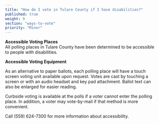 ```yaml
---
title: "How do I vote in Tulare County if I have disabilities?"
published: true
weight: 9
section: "ways-to-vote"
priority: "Minor"
---
```


**Accessible Voting Places**  
All polling places in Tulare County have been determined to be accessible to people with disabilities.  

**Accessible Voting Equipment**  

As an alternative to paper ballots, each polling place will have a touch screen voting unit available upon request. Votes are cast by touching a screen or with an audio headset and key pad attachment. Ballot text can also be enlarged for easier reading.  

Curbside voting is available at the polls if a voter cannot enter the polling place. In addition, a voter may vote-by-mail if that method is more convenient.  

Call (559) 624-7300 for more information about accessibility.  
